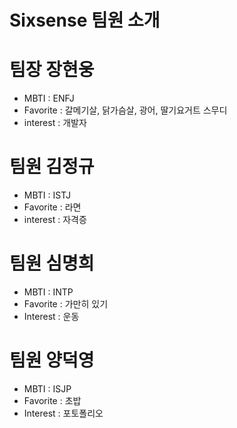 # Sixsense 팀원 소개

# 팀장 장현웅

- MBTI : ENFJ 
- Favorite : 갈메기살, 닭가슴살, 광어, 딸기요거트 스무디
- interest : 개발자

# 팀원 김정규
- MBTI : ISTJ
- Favorite : 라면
- interest : 자격증

# 팀원 심명희

- MBTI : INTP
- Favorite : 가만히 있기
- Interest : 운동


# 팀원 양덕영
- MBTI : ISJP
- Favorite : 초밥
- Interest : 포토폴리오
